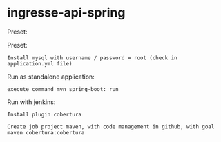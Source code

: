# ingresse-api-spring
Preset:

Preset:

	Install mysql with username / password = root (check in application.yml file)

Run as standalone application:

	execute command mvn spring-boot: run

Run with jenkins:

	Install plugin cobertura

	Create job project maven, with code management in github, with goal maven cobertura:cobertura
